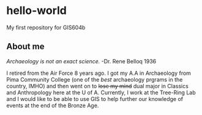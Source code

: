 # hello-world
My first repository for GIS604b
## About me
*Archaeology is not an exact science.* -Dr. Rene Belloq 1936

I retired from the Air Force 8 years ago. I got my A.A in Archaeology from Pima Community College (one of the *best* archaeology prgrams in the country, IMHO) and then went on to ~~lose my mind~~ dual major in Classics and Anthropology here at the U of A. Currently, I work at the Tree-Ring Lab and I would like to be able to use GIS to help further our knowledge of events at the end of the Bronze Age.
